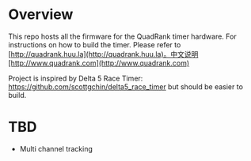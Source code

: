 # Overview
This repo hosts all the firmware for the QuadRank timer hardware.
For instructions on how to build the timer. Please refer to [http://quadrank.huu.la](http://quadrank.huu.la)。中文说明[http://www.quadrank.com](http://www.quadrank.com)

Project is inspired by Delta 5 Race Timer: https://github.com/scottgchin/delta5_race_timer but should be easier to build.

# TBD
* Multi channel tracking
